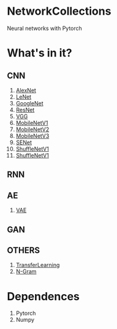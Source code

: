 # NetworkCollections
Neural networks with Pytorch

# What's in it?
## CNN
1. [AlexNet](https://github.com/Ryuk17/NetworkCollections/blob/master/CNN/AlexNet.py)
2. [LeNet](https://github.com/Ryuk17/NetworkCollections/blob/master/CNN/LeNet.py)
3. [GoogleNet](https://github.com/Ryuk17/NetworkCollections/blob/master/CNN/models/GoogleNet.py)
4. [ResNet](https://github.com/Ryuk17/NetworkCollections/blob/master/CNN/ResNet.py)
5. [VGG](https://github.com/Ryuk17/NetworkCollections/blob/master/CNN/VGG.py)
6. [MobileNetV1](https://github.com/Ryuk17/NetworkCollections/blob/master/CNN/MobileNetV1.py)
7. [MobileNetV2](https://github.com/Ryuk17/NetworkCollections/blob/master/CNN/MobileNetV2.py)
8. [MobileNetV3](https://github.com/Ryuk17/NetworkCollections/blob/master/CNN/MobileNetV3.py)
9. [SENet](https://github.com/Ryuk17/NetworkCollections/blob/master/CNN/SENet.py)
10. [ShuffleNetV1](https://github.com/Ryuk17/NetworkCollections/blob/master/CNN/ShuffleNetV1.py)
11. [ShuffleNetV1](https://github.com/Ryuk17/NetworkCollections/blob/master/CNN/ShuffleNetV2.py)
## RNN

## AE
1. [VAE](https://github.com/DandelionLau/NetworkCollections/blob/master/AE/VAE.py)

## GAN

## OTHERS
1. [TransferLearning](https://github.com/DandelionLau/NetworkCollections/blob/master/OTHERS/TransferLearning.py)
2. [N-Gram](https://github.com/DandelionLau/NetworkCollections/blob/master/OTHERS/N-Gram.py)
# Dependences
1. Pytorch
2. Numpy
